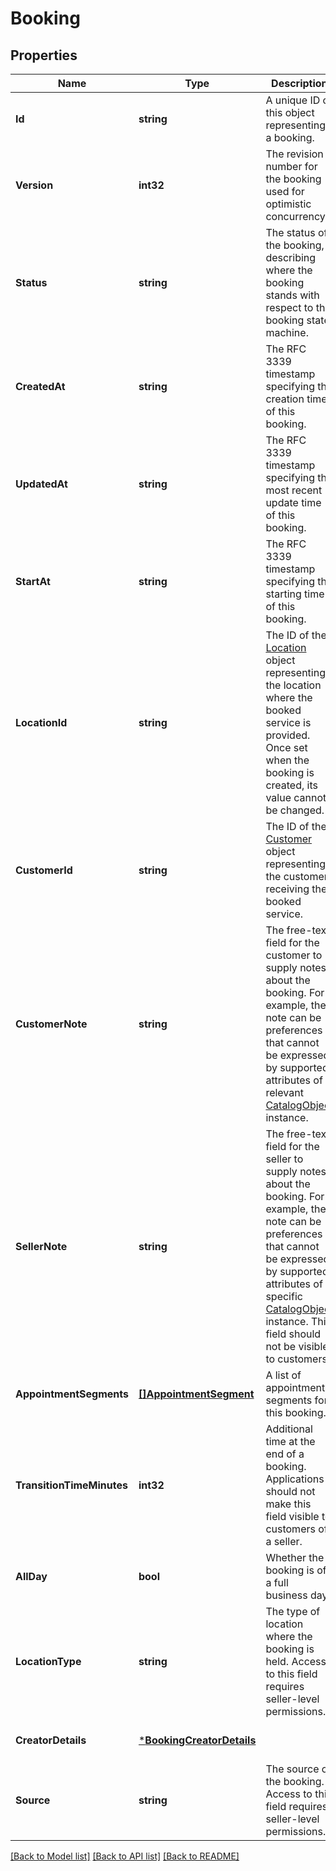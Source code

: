 # Booking

## Properties
Name | Type | Description | Notes
------------ | ------------- | ------------- | -------------
**Id** | **string** | A unique ID of this object representing a booking. | [optional] [default to null]
**Version** | **int32** | The revision number for the booking used for optimistic concurrency. | [optional] [default to null]
**Status** | **string** | The status of the booking, describing where the booking stands with respect to the booking state machine. | [optional] [default to null]
**CreatedAt** | **string** | The RFC 3339 timestamp specifying the creation time of this booking. | [optional] [default to null]
**UpdatedAt** | **string** | The RFC 3339 timestamp specifying the most recent update time of this booking. | [optional] [default to null]
**StartAt** | **string** | The RFC 3339 timestamp specifying the starting time of this booking. | [optional] [default to null]
**LocationId** | **string** | The ID of the [Location](https://developer.squareup.com/reference/square_2024-07-17/objects/Location) object representing the location where the booked service is provided. Once set when the booking is created, its value cannot be changed. | [optional] [default to null]
**CustomerId** | **string** | The ID of the [Customer](https://developer.squareup.com/reference/square_2024-07-17/objects/Customer) object representing the customer receiving the booked service. | [optional] [default to null]
**CustomerNote** | **string** | The free-text field for the customer to supply notes about the booking. For example, the note can be preferences that cannot be expressed by supported attributes of a relevant [CatalogObject](https://developer.squareup.com/reference/square_2024-07-17/objects/CatalogObject) instance. | [optional] [default to null]
**SellerNote** | **string** | The free-text field for the seller to supply notes about the booking. For example, the note can be preferences that cannot be expressed by supported attributes of a specific [CatalogObject](https://developer.squareup.com/reference/square_2024-07-17/objects/CatalogObject) instance. This field should not be visible to customers. | [optional] [default to null]
**AppointmentSegments** | [**[]AppointmentSegment**](AppointmentSegment.md) | A list of appointment segments for this booking. | [optional] [default to null]
**TransitionTimeMinutes** | **int32** | Additional time at the end of a booking. Applications should not make this field visible to customers of a seller. | [optional] [default to null]
**AllDay** | **bool** | Whether the booking is of a full business day. | [optional] [default to null]
**LocationType** | **string** | The type of location where the booking is held. Access to this field requires seller-level permissions. | [optional] [default to null]
**CreatorDetails** | [***BookingCreatorDetails**](BookingCreatorDetails.md) |  | [optional] [default to null]
**Source** | **string** | The source of the booking. Access to this field requires seller-level permissions. | [optional] [default to null]

[[Back to Model list]](../README.md#documentation-for-models) [[Back to API list]](../README.md#documentation-for-api-endpoints) [[Back to README]](../README.md)

